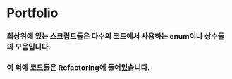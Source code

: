 # Portfolio

### 최상위에 있는 스크립트들은 다수의 코드에서 사용하는 enum이나 상수들의 모음입니다.

### 이 외에 코드들은 Refactoring에 들어있습니다.
